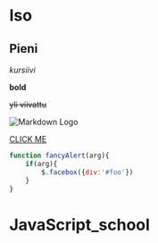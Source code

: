 # Iso

## Pieni

*kursiivi*

**bold**

~~yli viivattu~~


![Markdown Logo](Markdown-mark.svg)

[CLICK ME](http://github.com)

```js
function fancyAlert(arg){
    if(arg){
        $.facebox({div:'#foo'})
    }
} 
```

# JavaScript_school
